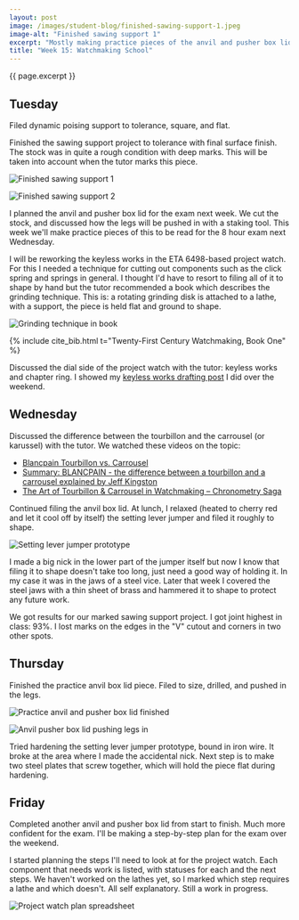 ```yaml
---
layout: post
image: /images/student-blog/finished-sawing-support-1.jpeg
image-alt: "Finished sawing support 1"
excerpt: "Mostly making practice pieces of the anvil and pusher box lid to prepare for the exam next week. Got the sawing support marked by the tutor, and made some progress on the project watch keyless works."
title: "Week 15: Watchmaking School"
---
```


{{ page.excerpt }}

## Tuesday
Filed dynamic poising support to tolerance, square, and flat.

Finished the sawing support project to tolerance with final surface finish. The stock was in quite a rough condition with deep marks. This will be taken into account when the tutor marks this piece.

![Finished sawing support 1](/images/student-blog/finished-sawing-support-1.jpeg)

![Finished sawing support 2](/images/student-blog/finished-sawing-support-2.jpeg)

I planned the anvil and pusher box lid for the exam next week. We cut the stock, and discussed how the legs will be pushed in with a staking tool. This week we'll make practice pieces of this to be read for the 8 hour exam next Wednesday.

I will be reworking the keyless works in the ETA 6498-based project watch. For this I needed a technique for cutting out components such as the click spring and springs in general. I thought I'd have to resort to filing all of it to shape by hand but the tutor recommended a book which describes the grinding technique. This is: a rotating grinding disk is attached to a lathe, with a support, the piece is held flat and ground to shape.

![Grinding technique in book](/images/student-blog/grinding-technique-in-book.jpeg)

{% include cite_bib.html t="Twenty-First Century Watchmaking, Book One" %}

Discussed the dial side of the project watch with the tutor: keyless works and chapter ring. I showed my [keyless works drafting post](/student-blog/project-watch-keyless-works-drafting) I did over the weekend.

## Wednesday
Discussed the difference between the tourbillon and the carrousel (or karussel) with the tutor. We watched these videos on the topic:
 - [Blancpain Tourbillon vs. Carrousel](https://www.youtube.com/watch?v=9FzXOeSTahU)
 - [Summary: BLANCPAIN - the difference between a tourbillon and a carrousel explained by Jeff Kingston](https://www.youtube.com/watch?v=ZjHwFJATAzk)
 - [The Art of Tourbillon & Carrousel in Watchmaking – Chronometry Saga](https://www.youtube.com/watch?v=f82wjlU30Gg)

Continued filing the anvil box lid. At lunch, I relaxed (heated to cherry red and let it cool off by itself) the setting lever jumper and filed it roughly to shape.

![Setting lever jumper prototype](/images/student-blog/setting-lever-jumper-prototype.jpeg)

I made a big nick in the lower part of the jumper itself but now I know that filing it to shape doesn't take too long, just need a good way of holding it. In my case it was in the jaws of a steel vice. Later that week I covered the steel jaws with a thin sheet of brass and hammered it to shape to protect any future work.

We got results for our marked sawing support project. I got joint highest in class: 93%. I lost marks on the edges in the "V" cutout and corners in two other spots.

## Thursday
Finished the practice anvil box lid piece. Filed to size, drilled, and pushed in the legs.

![Practice anvil and pusher box lid finished](/images/student-blog/practice-anvil-pusher-box-lid-finished.jpeg)

![Anvil pusher box lid pushing legs in](/images/student-blog/anvil-pusher-box-lid-pushing-legs-in.jpeg)

Tried hardening the setting lever jumper prototype, bound in iron wire. It broke at the area where I made the accidental nick. Next step is to make two steel plates that screw together, which will hold the piece flat during hardening.

## Friday
Completed another anvil and pusher box lid from start to finish. Much more confident for the exam. I'll be making a step-by-step plan for the exam over the weekend.

I started planning the steps I'll need to look at for the project watch. Each component that needs work is listed, with statuses for each and the next steps. We haven't worked on the lathes yet, so I marked which step requires a lathe and which doesn't. All self explanatory. Still a work in progress.

![Project watch plan spreadsheet](/images/student-blog/project-watch-plan-spreadsheet.png)


